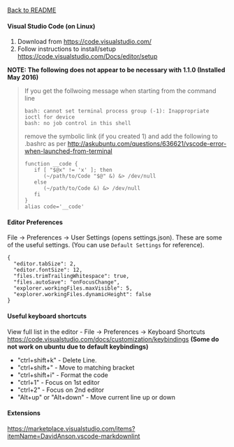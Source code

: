 [Back to README](README.md)
#### Visual Studio Code (on Linux)
1. Download from https://code.visualstudio.com/
1. Follow instructions to install/setup https://code.visualstudio.com/Docs/editor/setup

**NOTE: The following does not appear to be necessary with 1.1.0 (Installed May 2016)**
> If you get the follwoing message when starting from the command line
> ```
> bash: cannot set terminal process group (-1): Inappropriate ioctl for device
> bash: no job control in this shell
> ```
> remove the symbolic link (if you created 1) and add the following to .bashrc as per http://askubuntu.com/questions/636621/vscode-error-when-launched-from-terminal
> ```
> function __code {
>    if [ "$@x" != 'x' ]; then
>       (~/path/to/Code "$@" &) &> /dev/null
>    else
>       (~/path/to/Code &) &> /dev/null
>    fi
> }
> alias code='__code'
> ```

#### Editor Preferences

File -> Preferences -> User Settings (opens settings.json).
  These are some of the useful settings. (You can use `Default Settings` for reference).
```
{
  "editor.tabSize": 2,
  "editor.fontSize": 12,
  "files.trimTrailingWhitespace": true,
  "files.autoSave": "onFocusChange",
  "explorer.workingFiles.maxVisible": 5,
  "explorer.workingFiles.dynamicHeight": false
}
```

#### Useful keyboard shortcuts
View full list in the editor - File -> Preferences -> Keyboard Shortcuts
<br>https://code.visualstudio.com/docs/customization/keybindings **(Some do not work on ubuntu due to default keybindings)**
* "ctrl+shift+k" - Delete Line.
* "ctrl+shift+\" - Move to matching bracket
* "ctrl+shift+i" - Format the code
* "ctrl+1" - Focus on 1st editor
* "ctrl+2" - Focus on 2nd editor
* "Alt+up" or "Alt+down" - Move current line up or down

#### Extensions
https://marketplace.visualstudio.com/items?itemName=DavidAnson.vscode-markdownlint

